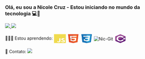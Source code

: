 ### Olá, eu sou a Nicole Cruz - Estou iniciando no mundo da tecnologia 💻👋
<div>
  <a href="https://github.com/nicolecruzz">
    <img width="40%" src="https://github-readme-stats.vercel.app/api?username=nicolecruzz&show_icons=true&theme=radical"/>
    <img  width="20%" src="https://github-readme-stats.vercel.app/api/top-langs/?username=nicolecruzz&show_icons=true&theme=radical"/>
  </a> 
</div>

<div style="display: inline_block"><br> 
   👩🏼‍💻 Estou aprendendo:  
  <img align="center" alt="Nic-Js" height="30" width="40" src="https://raw.githubusercontent.com/devicons/devicon/master/icons/javascript/javascript-plain.svg">
    <img align="center" alt="Nic-HTML" height="30" width="40" src="https://raw.githubusercontent.com/devicons/devicon/master/icons/html5/html5-original.svg"/>
    <img align="center" alt="Nic-CSS" height="30" width="40" src="https://raw.githubusercontent.com/devicons/devicon/master/icons/css3/css3-original.svg"/>
  	<img align="center" alt="Nic-Git" height="30" width="40" src="https://img.shields.io/badge/GIT-E44C30?style=for-the-badge&logo=git&logoColor=white"/> 
    <img align="center" alt="Nic-Csharp" height="30" width="40" src="https://raw.githubusercontent.com/devicons/devicon/master/icons/csharp/csharp-original.svg"/>
</div> 
 
<div style="display: inline_block"><br>
  🔗 Contato:   
   <a href="https://linktr.ee/niicolecruz"> <img src="https://img.shields.io/badge/linktree-39E09B?style=for-the-badge&logo=linktree&logoColor=white" target="_blank"></a>	  
</div>


